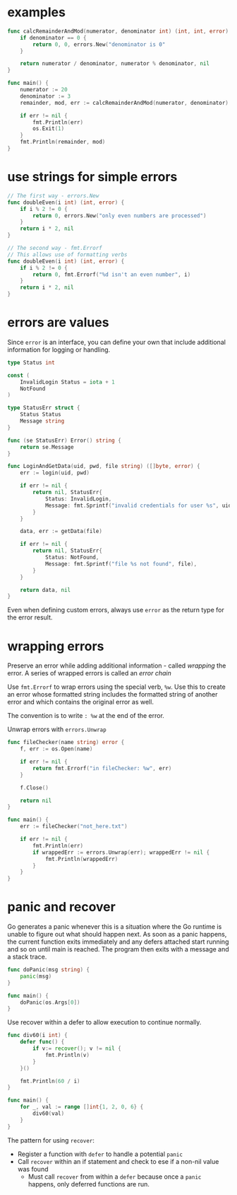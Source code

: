 # examples

```go
func calcRemainderAndMod(numerator, denominator int) (int, int, error) {
    if denominator == 0 {
        return 0, 0, errors.New("denominator is 0"
    }

    return numerator / denominator, numerator % denominator, nil
}

func main() {
    numerator := 20
    denominator := 3
    remainder, mod, err := calcRemainderAndMod(numerator, denominator)

    if err != nil {
        fmt.Println(err)
        os.Exit(1)
    }
    fmt.Println(remainder, mod)
}
```

# use strings for simple errors

```go
// The first way - errors.New
func doubleEven(i int) (int, error) {
    if i % 2 != 0 {
        return 0, errors.New("only even numbers are processed")
    }
    return i * 2, nil
}

// The second way - fmt.Errorf
// This allows use of formatting verbs
func doubleEven(i int) (int, error) {
    if i % 2 != 0 {
        return 0, fmt.Errorf("%d isn't an even number", i)
    }
    return i * 2, nil
}
```

# errors are values

Since `error` is an interface, you can define your own that include additional information for logging or handling.

```go
type Status int

const (
    InvalidLogin Status = iota + 1
    NotFound
)

type StatusErr struct {
    Status Status
    Message string
}

func (se StatusErr) Error() string {
    return se.Message
}

func LoginAndGetData(uid, pwd, file string) ([]byte, error) {
    err := login(uid, pwd)

    if err != nil {
        return nil, StatusErr{
            Status: InvalidLogin,
            Message: fmt.Sprintf("invalid credentials for user %s", uid),
        }
    }

    data, err := getData(file)

    if err != nil {
        return nil, StatusErr{
            Status: NotFound,
            Message: fmt.Sprintf("file %s not found", file),
        }
    }

    return data, nil
}
```

Even when defining custom errors, always use `error` as the return type for the error result. 

# wrapping errors

Preserve an error while adding additional information - called *wrapping* the error. A series of wrapped errors is called an *error chain*

Use `fmt.Errorf` to wrap errors using the special verb, `%w`. Use this to create an error whose formatted string includes the formatted string of another error and which contains the original error as well.

The convention is to write `: %w` at the end of the error.

Unwrap errors with `errors.Unwrap`

```go
func fileChecker(name string) error {
    f, err := os.Open(name)

    if err != nil {
        return fmt.Errorf("in fileChecker: %w", err)
    }

    f.Close()

    return nil
}

func main() {
    err := fileChecker("not_here.txt")

    if err != nil {
        fmt.Println(err)
        if wrappedErr := errors.Unwrap(err); wrappedErr != nil {
            fmt.Println(wrappedErr)
        }
    }
}
```

# panic and recover

Go generates a panic whenever this is a situation where the Go runtime is unable to figure out what should happen next. As soon as a panic happens, the current function exits immediately and any defers attached start running and so on until main is reached. The program then exits with a message and a stack trace.

```go
func doPanic(msg string) {
    panic(msg)
}

func main() {
    doPanic(os.Args[0])
}
```

Use recover within a defer to allow execution to continue normally.

```go
func div60(i int) {
    defer func() {
        if v:= recover(); v != nil {
            fmt.Println(v)
        }
    }()

    fmt.Println(60 / i)
}

func main() {
    for _, val := range []int{1, 2, 0, 6} {
        div60(val)
    }
}
```

The pattern for using `recover`:

* Register a function with `defer` to handle a potential `panic`
* Call `recover` within an if statement and check to ese if a non-nil value was found
  * Must call `recover` from within a `defer` because once a `panic` happens, only deferred functions are run.

